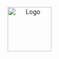 <!-- Project Logo -->
<br>
<div align="center">
        <img src="https://logos-world.net/wp-content/uploads/2021/08/Amazon-Web-Services-AWS-Logo.png" alt="Logo" width="100">
</div>